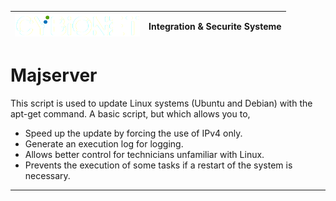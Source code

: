 | ![alt text][logo] | Integration & Securite Systeme |
| ------------- |:-------------:|

# Majserver
This script is used to update Linux systems (Ubuntu and Debian) with the apt-get command. A basic script, but which allows you to,

- Speed up the update by forcing the use of IPv4 only.
- Generate an execution log for logging.
- Allows better control for technicians unfamiliar with Linux.
- Prevents the execution of some tasks if a restart of the system is necessary. 

---
[logo]: ./md/logo.png "Cybionet"
